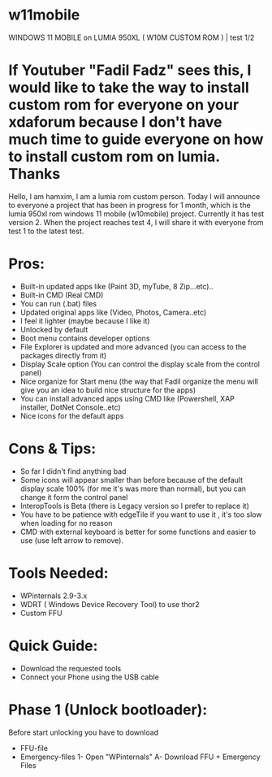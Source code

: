 # w11mobile
WINDOWS 11 MOBILE on LUMIA 950XL ( W10M CUSTOM ROM ) | test 1/2
# If Youtuber "Fadil Fadz" sees this, I would like to take the way to install custom rom for everyone on your xdaforum because I don't have much time to guide everyone on how to install custom rom on lumia. Thanks
Hello, I am hamxim, I am a lumia rom custom person. Today I will announce to everyone a project that has been in progress for 1 month, which is the lumia 950xl rom windows 11 mobile (w10mobile) project. Currently it has test version 2. When the project reaches test 4, I will share it with everyone from test 1 to the latest test.
# Pros:
- Built-in updated apps like (Paint 3D, myTube, 8 Zip...etc)..
- Built-in CMD (Real CMD)
- You can run (.bat) files
- Updated original apps like (Video, Photos, Camera..etc)
- I feel it lighter (maybe because I like it)
- Unlocked by default
- Boot menu contains developer options
- File Explorer is updated and more advanced (you can access to the packages directly from it)
- Display Scale option (You can control the display scale from the control panel)
- Nice organize for Start menu (the way that Fadil organize the menu will give you an idea to build nice structure for the apps)
- You can install advanced apps using CMD like (Powershell, XAP installer, DotNet Console..etc)
- Nice icons for the default apps
# Cons & Tips:
- So far I didn't find anything bad
- Some icons will appear smaller than before because of the default display scale 100% (for me it's was more than normal), but you can change it form the control panel
- InteropTools is Beta (there is Legacy version so I prefer to replace it)
- You have to be patience with edgeTile if you want to use it , it's too slow when loading for no reason
- CMD with external keyboard is better for some functions and easier to use (use left arrow to remove).
# Tools Needed:
- WPinternals 2.9-3.x
- WDRT ( Windows Device Recovery Tool) to use thor2 
- Custom FFU
# Quick Guide:
- Download the requested tools
- Connect your Phone using the USB cable
# Phase 1 (Unlock bootloader):
Before start unlocking you have to download
- FFU-file
- Emergency-files
1- Open "WPinternals"
A- Download FFU + Emergency Files
